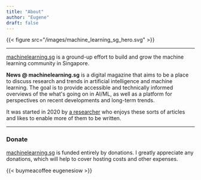```yaml
---
title: "About"
author: "Eugene"
draft: false
---
```


{{< figure src="/images/machine_learning_sg_hero.svg" >}}

---

[machinelearning.sg](https://machinelearning.sg) is a ground-up effort to build and grow the machine learning community 
in Singapore.

**News @ machinelearning.sg** is a digital magazine that aims to be a place to discuss research and trends in artificial 
intelligence and machine learning. The goal is to provide accessible and technically informed overviews of the what's 
going on in AI/ML, as well as a platform for perspectives on recent developments and long-term trends. 

It was started in 2020 by [a researcher](https://eugenesiow.com) who enjoys these sorts of articles and likes to enable 
more of them to be written.

---

### Donate

[machinelearning.sg](https://machinelearning.sg) is funded entirely by donations. I greatly appreciate any 
donations, which will help to cover hosting costs and other expenses.

{{< buymeacoffee eugenesiow >}}
